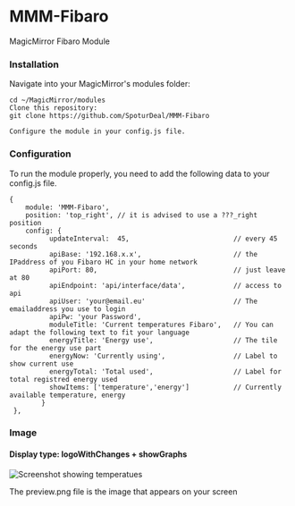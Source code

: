 # MMM-Fibaro
MagicMirror Fibaro Module
### Installation

Navigate into your MagicMirror's modules folder:
```
cd ~/MagicMirror/modules
Clone this repository:
git clone https://github.com/SpoturDeal/MMM-Fibaro

Configure the module in your config.js file.
```
### Configuration

To run the module properly, you need to add the following data to your config.js file.

```
{
	module: 'MMM-Fibaro',
	position: 'top_right', // it is advised to use a ???_right position
	config: {
          updateInterval:  45,                          // every 45 seconds
          apiBase: '192.168.x.x',                       // the IPaddress of you Fibaro HC in your home network
          apiPort: 80,                                  // just leave at 80
          apiEndpoint: 'api/interface/data',            // access to api
          apiUser: 'your@email.eu'                      // The emailaddress you use to login
          apiPw: 'your Password',
          moduleTitle: 'Current temperatures Fibaro',   // You can adapt the following text to fit your language
          energyTitle: 'Energy use',                    // The tile for the energy use part
          energyNow: 'Currently using',                 // Label to show current use
          energyTotal: 'Total used',                    // Label for total registred energy used
          showItems: ['temperature','energy']           // Currently available temperature, energy       
        }
 },
 ```
### Image
#### Display type: logoWithChanges + showGraphs
![Screenshot showing temperatues](/preview.png?raw=true )

The preview.png file is the image that appears on your screen
